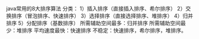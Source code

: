 
java常用的8大排序算法
分类：
1）插入排序（直接插入排序、希尔排序）
2）交换排序（冒泡排序、快速排序）
3）选择排序（直接选择排序、堆排序）
4）归并排序
5）分配排序（基数排序）
所需辅助空间最多：归并排序
所需辅助空间最少：堆排序
平均速度最快：快速排序
不稳定：快速排序，希尔排序，堆排序。

